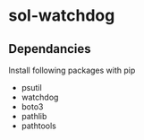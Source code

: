 # sol-watchdog

## Dependancies
Install following packages with pip
 * psutil
 * watchdog
 * boto3
 * pathlib
 * pathtools
 
